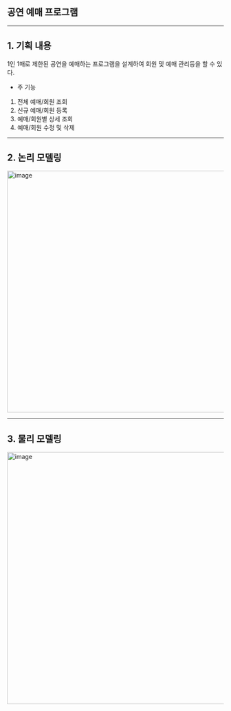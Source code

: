 ## 공연 예매 프로그램

---

##  1. 기획 내용

1인 1매로 제한된 공연을 예매하는 프로그램을 설계하여 회원 및 예매 관리등을 할 수 있다.

- 주 기능
1. 전체 예매/회원 조회
2. 신규 예매/회원 등록
3. 예매/회원별 상세 조회
4. 예매/회원 수정 및 삭제

---

##  2. 논리 모델링

<img width="1013" height="562" alt="image" src="https://github.com/user-attachments/assets/5c0c9c85-471e-4808-b225-cd2aa5ca558b" />


---

##  3. 물리 모델링

<img width="1060" height="586" alt="image" src="https://github.com/user-attachments/assets/aba4f791-1e79-4d29-be3a-27367e897f80" />
